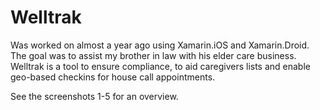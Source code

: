 # Welltrak
Was worked on almost a year ago using Xamarin.iOS and Xamarin.Droid. The goal was to assist my brother in law with his elder care business. Welltrak is a tool to ensure compliance, to aid caregivers lists and enable geo-based checkins for house call appointments. 

See the screenshots 1-5 for an overview.
